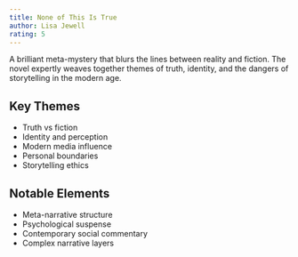 ```yaml
---
title: None of This Is True
author: Lisa Jewell
rating: 5
---
```


A brilliant meta-mystery that blurs the lines between reality and fiction. The novel expertly weaves together themes of truth, identity, and the dangers of storytelling in the modern age.

## Key Themes

- Truth vs fiction
- Identity and perception
- Modern media influence
- Personal boundaries
- Storytelling ethics

## Notable Elements

- Meta-narrative structure
- Psychological suspense
- Contemporary social commentary
- Complex narrative layers
